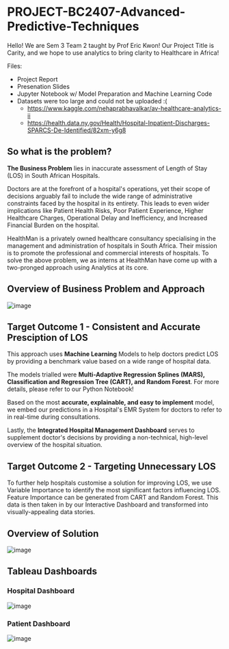 # PROJECT-BC2407-Advanced-Predictive-Techniques
Hello! We are Sem 3 Team 2 taught by Prof Eric Kwon! Our Project Title is Carity, and we hope to use analytics to bring clarity to Healthcare in Africa!

Files:
- Project Report
- Presenation Slides
- Jupyter Notebook w/ Model Preparation and Machine Learning Code
- Datasets were too large and could not be uploaded :(
  - https://www.kaggle.com/nehaprabhavalkar/av-healthcare-analytics-ii
  - https://health.data.ny.gov/Health/Hospital-Inpatient-Discharges-SPARCS-De-Identified/82xm-y6g8


## So what is the problem?

**The Business Problem** lies in inaccurate assessment of Length of Stay (LOS) in South African Hospitals.

Doctors are at the forefront of a hospital's operations, yet their scope of decisions arguably fail to include the wide range of administrative constraints faced by the hospital in its entirety. This leads to even wider implications like Patient Health Risks, Poor Patient Experience, Higher Healthcare Charges, Operational Delay and Inefficiency, and Increased Financial Burden on the hospital.

HealthMan is a privately owned healthcare consultancy specialising in the management and administration of hospitals in South Africa. Their mission is to promote the professional and commercial interests of hospitals. To solve the above problem, we as interns at HealthMan have come up with a two-pronged approach using Analytics at its core.

## Overview of Business Problem and Approach
![image](https://user-images.githubusercontent.com/64303732/161944087-5a49e1fd-0f6d-4f91-927a-13b1da2dca8a.png)

## Target Outcome 1 - Consistent and Accurate Presciption of LOS

This approach uses **Machine Learning** Models to help doctors predict LOS by providing a benchmark value based on a wide range of hospital data.

The models trialled were **Multi-Adaptive Regression Splines (MARS), Classification and Regression Tree (CART), and Random Forest**. For more details, please refer to our Python Notebook!

Based on the most **accurate, explainable, and easy to implement** model, we embed our predictions in a Hospital's EMR System for doctors to refer to in real-time during consultations.

Lastly, the **Integrated Hospital Management Dashboard** serves to supplement doctor's decisions by providing a non-technical, high-level overview of the hospital situation.

## Target Outcome 2 - Targeting Unnecessary LOS

To further help hospitals customise a solution for improving LOS, we use Variable Importance to identify the most significant factors influencing LOS. Feature Importance can be generated from CART and Random Forest. This data is then taken in by our Interactive Dashboard and transformed into visually-appealing data stories.


## Overview of Solution
![image](https://user-images.githubusercontent.com/64303732/161944213-8f964249-577b-4310-bccc-05bab1f80c01.png)

## Tableau Dashboards
### Hospital Dashboard
![image](https://user-images.githubusercontent.com/64303732/161944419-41f1c1de-43e3-4f3b-b7ea-b4ddca972e66.png) 
### Patient Dashboard
![image](https://user-images.githubusercontent.com/64303732/161944439-c06fea0f-9487-49fc-a423-e70314de08d6.png)


